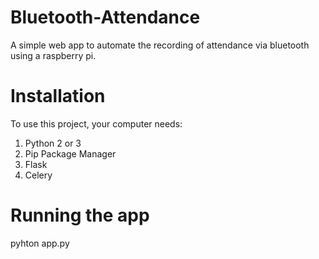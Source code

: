 # Bluetooth-Attendance

A simple web app to automate the recording of attendance via bluetooth using a raspberry pi.


# Installation

To use this project, your computer needs:

1) Python 2 or 3
2) Pip Package Manager
3) Flask
4) Celery


# Running the app

pyhton app.py